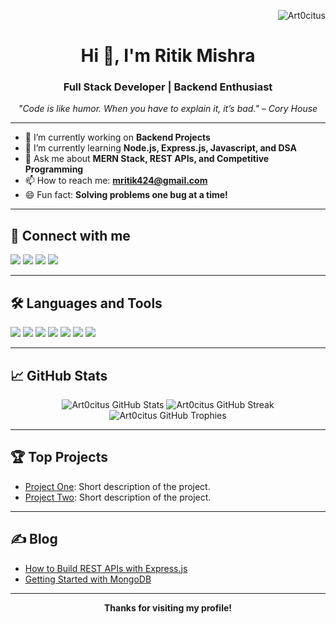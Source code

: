 <!-- Profile Views Counter -->
<p align="right">
  <img src="https://komarev.com/ghpvc/?username=Art0citus&label=Profile%20views&color=0e75b6&style=flat" alt="Art0citus" />
</p>

<h1 align="center">Hi 👋, I'm Ritik Mishra</h1>
<h3 align="center">Full Stack Developer | Backend Enthusiast</h3>

<p align="center">
  <em>"Code is like humor. When you have to explain it, it’s bad." – Cory House</em>
</p>

---

- 🔭 I’m currently working on **Backend Projects**
- 🌱 I’m currently learning **Node.js, Express.js, Javascript, and DSA**
- 💬 Ask me about **MERN Stack, REST APIs, and Competitive Programming**
- 📫 How to reach me: **mritik424@gmail.com**
- 😄 Fun fact: **Solving problems one bug at a time!**

---

## 🚀 Connect with me

<p align="left">
  <a href="https://twitter.com/artocitus" target="_blank"><img src="https://img.shields.io/badge/Twitter-1DA1F2?style=for-the-badge&logo=twitter&logoColor=white"/></a>
  <a href="https://linkedin.com/in/ritikmishra" target="_blank"><img src="https://img.shields.io/badge/LinkedIn-0077B5?style=for-the-badge&logo=linkedin&logoColor=white"/></a>
  <a href="https://instagram.com/ritikmxshra" target="_blank"><img src="https://img.shields.io/badge/Instagram-E4405F?style=for-the-badge&logo=instagram&logoColor=white"/></a>
  <a href="https://leetcode.com/ritikmxshra" target="_blank"><img src="https://img.shields.io/badge/LeetCode-FFA116?style=for-the-badge&logo=leetcode&logoColor=white"/></a>
</p>

---

## 🛠️ Languages and Tools

<p align="left">
  <img src="https://img.shields.io/badge/JavaScript-F7DF1E?style=for-the-badge&logo=javascript&logoColor=black"/>
  <img src="https://img.shields.io/badge/Node.js-339933?style=for-the-badge&logo=nodedotjs&logoColor=white"/>
  <img src="https://img.shields.io/badge/Express.js-000000?style=for-the-badge&logo=express&logoColor=white"/>
  <img src="https://img.shields.io/badge/MongoDB-47A248?style=for-the-badge&logo=mongodb&logoColor=white"/>
  <img src="https://img.shields.io/badge/React-20232A?style=for-the-badge&logo=react&logoColor=61DAFB"/>
  <img src="https://img.shields.io/badge/CSS3-1572B6?style=for-the-badge&logo=css3&logoColor=white"/>
  <img src="https://img.shields.io/badge/Git-F05032?style=for-the-badge&logo=git&logoColor=white"/>
</p>

---

## 📈 GitHub Stats

<p align="center">
  <img src="https://github-readme-stats.vercel.app/api?username=Art0citus&show_icons=true&theme=radical" alt="Art0citus GitHub Stats" />
  <img src="https://github-readme-streak-stats.herokuapp.com/?user=Art0citus&theme=radical" alt="Art0citus GitHub Streak" />
  <img src="https://github-profile-trophy.vercel.app/?username=Art0citus&theme=radical" alt="Art0citus GitHub Trophies" />
</p>

---

## 🏆 Top Projects

- [Project One](https://github.com/Art0citus/project-one): Short description of the project.
- [Project Two](https://github.com/Art0citus/project-two): Short description of the project.

---

<!-- If you have a blog -->
## ✍️ Blog

- [How to Build REST APIs with Express.js](#)
- [Getting Started with MongoDB](#)

---

<p align="center">
  <b>Thanks for visiting my profile!</b>
</p>
